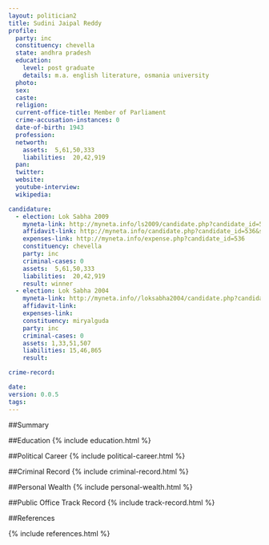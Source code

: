 ```yaml
---
layout: politician2
title: Sudini Jaipal Reddy
profile: 
  party: inc
  constituency: chevella
  state: andhra pradesh
  education: 
    level: post graduate
    details: m.a. english literature, osmania university
  photo: 
  sex: 
  caste: 
  religion: 
  current-office-title: Member of Parliament
  crime-accusation-instances: 0
  date-of-birth: 1943
  profession: 
  networth: 
    assets:  5,61,50,333
    liabilities:  20,42,919
  pan: 
  twitter: 
  website: 
  youtube-interview: 
  wikipedia: 

candidature: 
  - election: Lok Sabha 2009
    myneta-link: http://myneta.info/ls2009/candidate.php?candidate_id=536
    affidavit-link: http://myneta.info/candidate.php?candidate_id=536&scan=original
    expenses-link: http://myneta.info/expense.php?candidate_id=536
    constituency: chevella 
    party: inc
    criminal-cases: 0
    assets:  5,61,50,333
    liabilities:  20,42,919
    result: winner 
  - election: Lok Sabha 2004
    myneta-link: http://myneta.info//loksabha2004/candidate.php?candidate_id=146
    affidavit-link: 
    expenses-link: 
    constituency: miryalguda 
    party: inc
    criminal-cases: 0
    assets: 1,33,51,507
    liabilities: 15,46,865
    result:  

crime-record: 

date: 
version: 0.0.5
tags: 
---
```

##Summary


##Education
{% include education.html %}


##Political Career
{% include political-career.html %}


##Criminal Record
{% include criminal-record.html %}


##Personal Wealth
{% include personal-wealth.html %}


##Public Office Track Record
{% include track-record.html %}


##References


{% include references.html %}